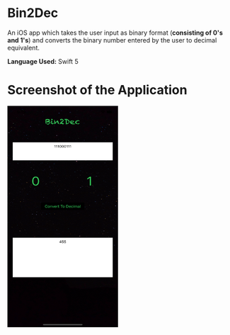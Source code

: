 # Bin2Dec

An iOS app which takes the user input as binary format (**consisting of 0's and 1's**) and converts the binary number entered by the user to decimal equivalent.

**Language Used:** Swift 5

# Screenshot of the Application

<img src="https://github.com/AkshayRameshAppDEV/Bin2Dec/blob/master/application-screenshot.png" alt="Bin2Dec Application Running" width="250" height="500">

